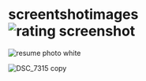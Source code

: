 # screentshotimages![rating screenshot](https://user-images.githubusercontent.com/95959029/187026741-047cc295-ba87-4e46-93cc-7f55e95b36e6.PNG)
![resume photo white](https://user-images.githubusercontent.com/95959029/189178117-6894baab-3aa4-4038-8452-37eecb54bb20.png)



![DSC_7315 copy](https://github.com/ashishdwivedi447/screentshotimages/assets/95959029/7bfc1381-12ca-48a2-86e6-ee24d73d015d)
